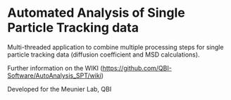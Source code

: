 # Automated Analysis of Single Particle Tracking data

Multi-threaded application to combine multiple processing steps for single particle tracking data (diffusion coefficient and MSD calculations).  

Further information on the WIKI (https://github.com/QBI-Software/AutoAnalysis_SPT/wiki)

Developed for the Meunier Lab, QBI


